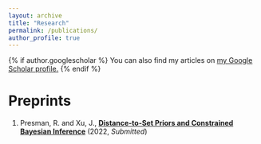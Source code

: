 ```yaml
---
layout: archive
title: "Research"
permalink: /publications/
author_profile: true
---
```


{% if author.googlescholar %}
  You can also find my articles on <u><a href="{{author.googlescholar}}">my Google Scholar profile</a>.</u>
{% endif %}

# Preprints

1. Presman, R. and Xu, J., [**Distance-to-Set Priors and Constrained Bayesian Inference**](https://arxiv.org/abs/2210.12258) (2022, *Submitted*)
